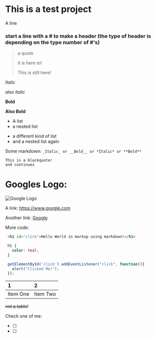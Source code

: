 # This is a test project

A line

### start a line with a # to make a header (the type of header is depending on the type number of #'s)

>a quote
>
>it is here to!
>
> This is still here!

*Italic*

_also italic_

**Bold**

__Also Bold__

* A list
 * a nested list

- a different kind of list
 - and a nested list again

Some markdown: ``` _Italic_ or __Bold__ or *Italic* or **Bold** ```

    This is a blockquote!
    and continues

# Googles Logo:
![Google Logo](https://www.google.com/images/branding/googlelogo/2x/googlelogo_color_272x92dp.png)

A link: https://www.google.com

Another link: [Google](https://www.google.com)

More code:

```html
 <h1 id="click">Hello World in markup using markdown!</h1>
```
```css
 h1 {
   color: teal;
 }
```
```javascript
 getElementById('click').addEventListener("click", function(){
   alert("Clicked Me!");
 });
```

| 1              | 2              |
| :------------- | :------------- |
| Item One       | Item Two       |

~~not a table!~~

Check one of me:

* [ ]

* [ ]

